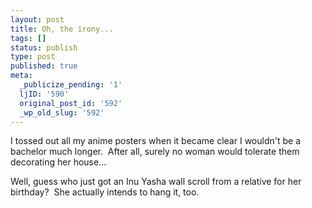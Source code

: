 ```yaml
---
layout: post
title: Oh, the irony...
tags: []
status: publish
type: post
published: true
meta:
  _publicize_pending: '1'
  ljID: '590'
  original_post_id: '592'
  _wp_old_slug: '592'
---
```

I tossed out all my anime posters when it became clear I wouldn't be a bachelor much longer.  After all, surely no woman would tolerate them decorating her house...

Well, guess who just got an Inu Yasha wall scroll from a relative for her birthday?  She actually intends to hang it, too.
